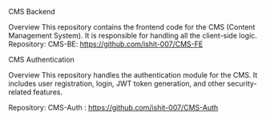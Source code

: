 CMS Backend

Overview
This repository contains the frontend code for the CMS (Content Management System). It is responsible for handling all the client-side logic.
Repository: CMS-BE: https://github.com/ishit-007/CMS-FE

CMS Authentication

Overview
This repository handles the authentication module for the CMS. It includes user registration, login, JWT token generation, and other security-related features.

Repository: CMS-Auth : https://github.com/ishit-007/CMS-Auth
